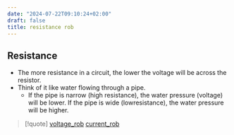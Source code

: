 ```yaml
---
date: "2024-07-22T09:10:24+02:00"
draft: false
title: resistance rob
---
```


## Resistance

-   The more resistance in a circuit, the lower the voltage will be
    across the resistor.
-   Think of it like water flowing through a pipe.
    -   If the pipe is narrow (high resistance), the water pressure
        (voltage) will be lower. If the pipe is wide (lowresistance),
        the water pressure will be higher.

> \[!quote\] [voltage_rob](/Notes/posts/voltage_rob)
> [current_rob](/Notes/posts/current_rob)
